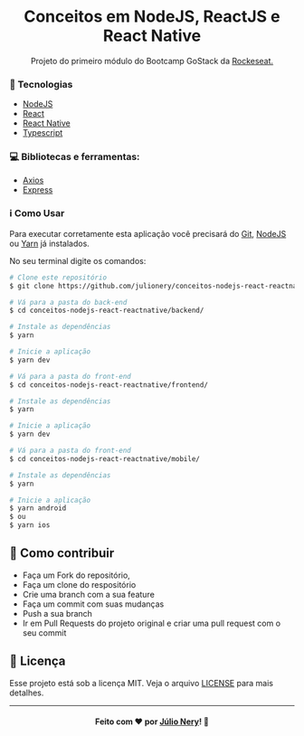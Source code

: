 <h1 align="center">Conceitos em NodeJS, ReactJS e React Native</h1>

<p align="center">Projeto do primeiro módulo do Bootcamp GoStack da <a href="https://rocketseat.com.br/" target="_blank">Rockeseat.</a></p>

### :rocket: Tecnologias
- [NodeJS](https://nodejs.org/en/)
- [React](https://reactjs.org/ "ReactJS")
- [React Native](https://reactnative.dev/ "React Native")
- [Typescript](https://www.typescriptlang.org/)

### :computer: Bibliotecas e ferramentas:
- [Axios](https://github.com/axios/axios "Axios")
- [Express](https://expressjs.com/) 

### :information_source: Como Usar

Para executar corretamente esta aplicação você precisará do [Git](https://git-scm.com), [NodeJS](https://nodejs.org/en/) ou [Yarn](https://yarnpkg.com/) já instalados.

No seu terminal digite os comandos:

```bash
# Clone este repositório
$ git clone https://github.com/julionery/conceitos-nodejs-react-reactnative.git

# Vá para a pasta do back-end
$ cd conceitos-nodejs-react-reactnative/backend/

# Instale as dependências
$ yarn

# Inicie a aplicação
$ yarn dev

# Vá para a pasta do front-end
$ cd conceitos-nodejs-react-reactnative/frontend/

# Instale as dependências
$ yarn

# Inicie a aplicação
$ yarn dev

# Vá para a pasta do front-end
$ cd conceitos-nodejs-react-reactnative/mobile/

# Instale as dependências
$ yarn

# Inicie a aplicação
$ yarn android 
$ ou 
$ yarn ios

```

## :link: Como contribuir

- Faça um Fork do repositório,
- Faça um clone do respositório
- Crie uma branch com a sua feature
- Faça um commit com suas mudanças
- Push a sua branch
- Ir em Pull Requests do projeto original e criar uma pull request com o seu commit

## :memo: Licença
Esse projeto está sob a licença MIT. Veja o arquivo [LICENSE](LICENSE) para mais detalhes.

---

<h4 align="center">
    Feito com ❤ por <a href="https://www.linkedin.com/in/julio-nery/" target="_blank">Júlio Nery</a>!
    <g-emoji class="g-emoji" alias="wave" fallback-src="https://github.githubassets.com/images/icons/emoji/unicode/1f44b.png">👋</g-emoji>
</h4>
